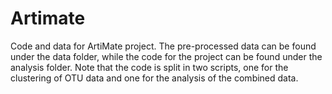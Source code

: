 # Artimate
Code and data for ArtiMate project. The pre-processed data can be found under the data folder, while the code for the project can be found under the analysis folder. Note that the code is split in two scripts, one for the clustering of OTU data and one for the analysis of the combined data.
